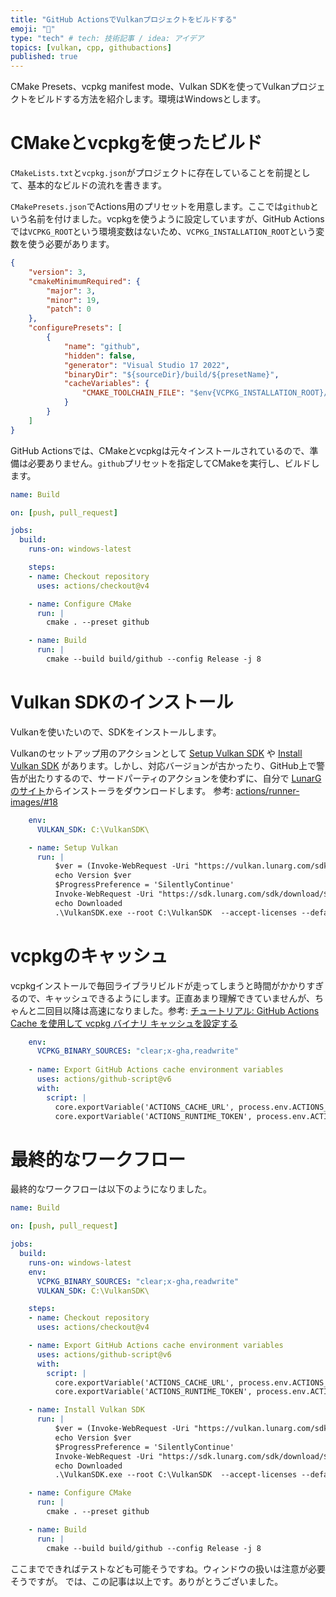 ```yaml
---
title: "GitHub ActionsでVulkanプロジェクトをビルドする"
emoji: "🌋"
type: "tech" # tech: 技術記事 / idea: アイデア
topics: [vulkan, cpp, githubactions]
published: true
---
```


CMake Presets、vcpkg manifest mode、Vulkan SDKを使ってVulkanプロジェクトをビルドする方法を紹介します。環境はWindowsとします。

# CMakeとvcpkgを使ったビルド

`CMakeLists.txt`と`vcpkg.json`がプロジェクトに存在していることを前提として、基本的なビルドの流れを書きます。

`CMakePresets.json`でActions用のプリセットを用意します。ここでは`github`という名前を付けました。vcpkgを使うように設定していますが、GitHub Actionsでは`VCPKG_ROOT`という環境変数はないため、`VCPKG_INSTALLATION_ROOT`という変数を使う必要があります。

```json:CMakePresets.json
{
    "version": 3,
    "cmakeMinimumRequired": {
        "major": 3,
        "minor": 19,
        "patch": 0
    },
    "configurePresets": [
        {
            "name": "github",
            "hidden": false,
            "generator": "Visual Studio 17 2022",
            "binaryDir": "${sourceDir}/build/${presetName}",
            "cacheVariables": {
                "CMAKE_TOOLCHAIN_FILE": "$env{VCPKG_INSTALLATION_ROOT}/scripts/buildsystems/vcpkg.cmake",
            }
        }
    ]
}
```

GitHub Actionsでは、CMakeとvcpkgは元々インストールされているので、準備は必要ありません。`github`プリセットを指定してCMakeを実行し、ビルドします。

```yaml:.github/workflows/build.yml
name: Build

on: [push, pull_request]

jobs:
  build:
    runs-on: windows-latest

    steps:
    - name: Checkout repository
      uses: actions/checkout@v4

    - name: Configure CMake
      run: |
        cmake . --preset github

    - name: Build
      run: |
        cmake --build build/github --config Release -j 8
```

# Vulkan SDKのインストール

Vulkanを使いたいので、SDKをインストールします。

Vulkanのセットアップ用のアクションとして [Setup Vulkan SDK](https://github.com/marketplace/actions/setup-vulkan-sdk) や [Install Vulkan SDK](https://github.com/marketplace/actions/install-vulkan-sdk) があります。しかし、対応バージョンが古かったり、GitHub上で警告が出たりするので、サードパーティのアクションを使わずに、自分で [LunarG のサイト](https://vulkan.lunarg.com/sdk/home)からインストーラをダウンロードします。
参考: [actions/runner-images/#18](https://github.com/actions/runner-images/issues/18)

```yaml:.github/workflows/build.yml
    env:
      VULKAN_SDK: C:\VulkanSDK\

    - name: Setup Vulkan
      run: |
          $ver = (Invoke-WebRequest -Uri "https://vulkan.lunarg.com/sdk/latest.json" | ConvertFrom-Json).windows
          echo Version $ver
          $ProgressPreference = 'SilentlyContinue'
          Invoke-WebRequest -Uri "https://sdk.lunarg.com/sdk/download/$ver/windows/VulkanSDK-$ver-Installer.exe" -OutFile VulkanSDK.exe
          echo Downloaded
          .\VulkanSDK.exe --root C:\VulkanSDK  --accept-licenses --default-answer --confirm-command install
```

# vcpkgのキャッシュ

vcpkgインストールで毎回ライブラリビルドが走ってしまうと時間がかかりすぎるので、キャッシュできるようにします。正直あまり理解できていませんが、ちゃんと二回目以降は高速になりました。参考: [チュートリアル: GitHub Actions Cache を使用して vcpkg バイナリ キャッシュを設定する](https://learn.microsoft.com/ja-jp/vcpkg/consume/binary-caching-github-actions-cache)


```yaml:.github/workflows/build.yml
    env: 
      VCPKG_BINARY_SOURCES: "clear;x-gha,readwrite"
    
    - name: Export GitHub Actions cache environment variables
      uses: actions/github-script@v6
      with:
        script: |
          core.exportVariable('ACTIONS_CACHE_URL', process.env.ACTIONS_CACHE_URL || '');
          core.exportVariable('ACTIONS_RUNTIME_TOKEN', process.env.ACTIONS_RUNTIME_TOKEN || '');
```

# 最終的なワークフロー

最終的なワークフローは以下のようになりました。

```yaml:.github/workflows/build.yml
name: Build

on: [push, pull_request]

jobs:
  build:
    runs-on: windows-latest
    env: 
      VCPKG_BINARY_SOURCES: "clear;x-gha,readwrite"
      VULKAN_SDK: C:\VulkanSDK\

    steps:
    - name: Checkout repository
      uses: actions/checkout@v4

    - name: Export GitHub Actions cache environment variables
      uses: actions/github-script@v6
      with:
        script: |
          core.exportVariable('ACTIONS_CACHE_URL', process.env.ACTIONS_CACHE_URL || '');
          core.exportVariable('ACTIONS_RUNTIME_TOKEN', process.env.ACTIONS_RUNTIME_TOKEN || '');

    - name: Install Vulkan SDK
      run: |
          $ver = (Invoke-WebRequest -Uri "https://vulkan.lunarg.com/sdk/latest.json" | ConvertFrom-Json).windows
          echo Version $ver
          $ProgressPreference = 'SilentlyContinue'
          Invoke-WebRequest -Uri "https://sdk.lunarg.com/sdk/download/$ver/windows/VulkanSDK-$ver-Installer.exe" -OutFile VulkanSDK.exe
          echo Downloaded
          .\VulkanSDK.exe --root C:\VulkanSDK  --accept-licenses --default-answer --confirm-command install

    - name: Configure CMake
      run: |
        cmake . --preset github

    - name: Build
      run: |
        cmake --build build/github --config Release -j 8
```

ここまでできればテストなども可能そうですね。ウィンドウの扱いは注意が必要そうですが。
では、この記事は以上です。ありがとうございました。
